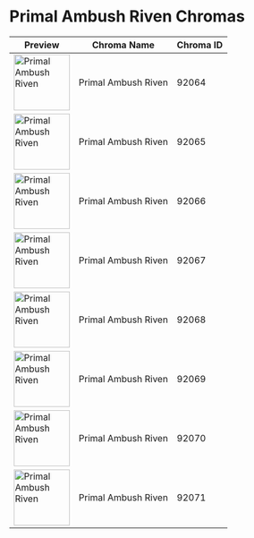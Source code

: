 # Primal Ambush Riven Chromas

| Preview | Chroma Name | Chroma ID |
|---|---|---|
| <img src='https://raw.communitydragon.org/latest/plugins/rcp-be-lol-game-data/global/default/v1/champion-chroma-images/92/92064.png' alt='Primal Ambush Riven' width='100'> | Primal Ambush Riven | 92064 |
| <img src='https://raw.communitydragon.org/latest/plugins/rcp-be-lol-game-data/global/default/v1/champion-chroma-images/92/92065.png' alt='Primal Ambush Riven' width='100'> | Primal Ambush Riven | 92065 |
| <img src='https://raw.communitydragon.org/latest/plugins/rcp-be-lol-game-data/global/default/v1/champion-chroma-images/92/92066.png' alt='Primal Ambush Riven' width='100'> | Primal Ambush Riven | 92066 |
| <img src='https://raw.communitydragon.org/latest/plugins/rcp-be-lol-game-data/global/default/v1/champion-chroma-images/92/92067.png' alt='Primal Ambush Riven' width='100'> | Primal Ambush Riven | 92067 |
| <img src='https://raw.communitydragon.org/latest/plugins/rcp-be-lol-game-data/global/default/v1/champion-chroma-images/92/92068.png' alt='Primal Ambush Riven' width='100'> | Primal Ambush Riven | 92068 |
| <img src='https://raw.communitydragon.org/latest/plugins/rcp-be-lol-game-data/global/default/v1/champion-chroma-images/92/92069.png' alt='Primal Ambush Riven' width='100'> | Primal Ambush Riven | 92069 |
| <img src='https://raw.communitydragon.org/latest/plugins/rcp-be-lol-game-data/global/default/v1/champion-chroma-images/92/92070.png' alt='Primal Ambush Riven' width='100'> | Primal Ambush Riven | 92070 |
| <img src='https://raw.communitydragon.org/latest/plugins/rcp-be-lol-game-data/global/default/v1/champion-chroma-images/92/92071.png' alt='Primal Ambush Riven' width='100'> | Primal Ambush Riven | 92071 |
